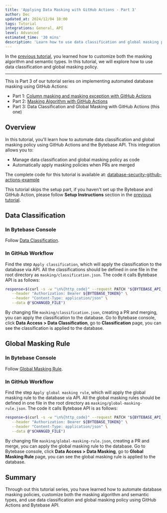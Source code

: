 ```yaml
---
title: 'Applying Data Masking with GitHub Actions - Part 3'
author: Dec
updated_at: 2024/12/04 18:00
tags: Tutorial
integrations: General, API
level: Advanced
estimated_time: '30 mins'
description: 'Learn how to use data classification and global masking policy using GitHub Actions and Bytebase API'
---
```


<IncludeBlock url="/docs/share/tutorials/api-preface"></IncludeBlock>

In the [previous tutorial](/docs/tutorials/github-action-data-masking-part2), you learned how to customize both the masking algorithm and semantic types. In this tutorial, we will explore how to use data classification and global masking policy.

---

This is Part 3 of our tutorial series on implementing automated database masking using GitHub Actions:

- Part 1: [Column masking and masking exception with GitHub Actions](/docs/tutorials/github-action-data-masking-part1)
- Part 2: [Masking Algorithm with GitHub Actions](/docs/tutorials/github-action-data-masking-part2)
- Part 3: Data Classification and Global Masking with GitHub Actions (this one)

## Overview

In this tutorial, you'll learn how to automate data classification and global masking policy using GitHub Actions and the Bytebase API. This integration allows you to:

- Manage data classification and global masking policy as code
- Automatically apply masking policies when PRs are merged

<HintBlock type="info">

The complete code for this tutorial is available at: [database-security-github-actions-example](https://github.com/bytebase/database-security-github-actions-example)

</HintBlock>

This tutorial skips the setup part, if you haven't set up the Bytebase and GitHub Action, please follow **Setup Instructions** section in the [previous tutorial](/docs/tutorials/github-action-data-masking-part1).

## Data Classification

### In Bytebase Console

Follow [Data Classification](/docs/security/data-classification/).

### In GitHub Workflow

Find the step `Apply classification`, which will apply the classification to the database via API. All the classifications should be defined in one file in the root directory as `masking/classification.json`. The code it calls Bytebase API is as follows:

```bash
response=$(curl -s -w "\n%{http_code}" --request PATCH "${BYTEBASE_API_URL}/settings/bb.workspace.classification" \
   --header "Authorization: Bearer ${BYTEBASE_TOKEN}" \
   --header "Content-Type: application/json" \
   --data @"$CHANGED_FILE")
```

By changing file `masking/classification.json`, creating a PR and merging, you can apply the classification to the database. Go to Bytebase console, click **Data Access > Data Classification**, go to **Classification** page, you can see the classification is applied to the database.

## Global Masking Rule

### In Bytebase Console

Follow [Global Masking Rule](/docs/security/data-masking/global-masking-rule/).

### In GitHub Workflow

Find the step `Apply global masking rule`, which will apply the global masking rule to the database via API. All the global masking rules should be defined in one file in the root directory as `masking/global-masking-rule.json`. The code it calls Bytebase API is as follows:

```bash
response=$(curl -s -w "\n%{http_code}" --request PATCH "${BYTEBASE_API_URL}/settings/bb.workspace.global_masking_rule?allow_missing=true&update_mask=payload" \
   --header "Authorization: Bearer ${BYTEBASE_TOKEN}" \
   --header "Content-Type: application/json" \
   --data @"$CHANGED_FILE")
```

By changing file `masking/global-masking-rule.json`, creating a PR and merge, you can apply the global masking rule to the database. Go to Bytebase console, click **Data Access > Data Masking**, go to **Global Masking Rule** page, you can see the global masking rule is applied to the database.

## Summary

Through out this tutorial series, you have learned how to automate database masking policies, customize both the masking algorithm and semantic types, and use data classification and global masking policy using GitHub Actions and Bytebase API.
